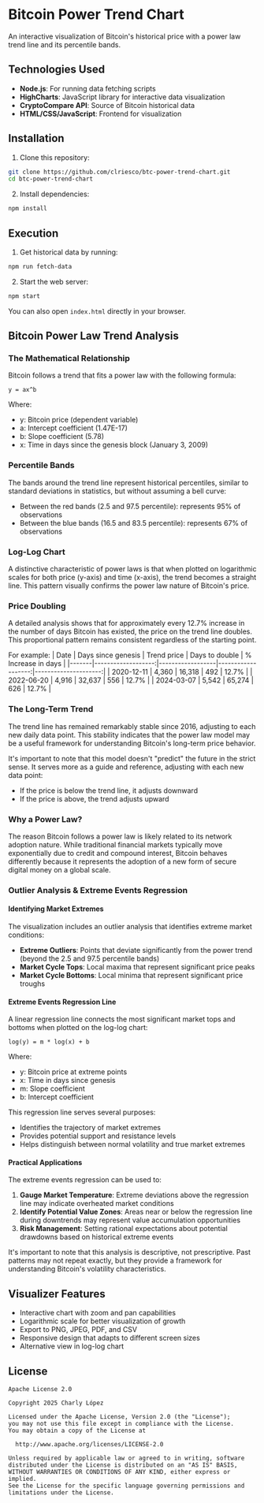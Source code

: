 # Bitcoin Power Trend Chart

An interactive visualization of Bitcoin's historical price with a power law trend line and its percentile bands.

## Technologies Used

- **Node.js**: For running data fetching scripts
- **HighCharts**: JavaScript library for interactive data visualization
- **CryptoCompare API**: Source of Bitcoin historical data
- **HTML/CSS/JavaScript**: Frontend for visualization

## Installation

1. Clone this repository:
```bash
git clone https://github.com/clriesco/btc-power-trend-chart.git
cd btc-power-trend-chart
```

2. Install dependencies:
```bash
npm install
```

## Execution

1. Get historical data by running:
```bash
npm run fetch-data
```

2. Start the web server:
```bash
npm start
```

You can also open `index.html` directly in your browser.

## Bitcoin Power Law Trend Analysis

### The Mathematical Relationship

Bitcoin follows a trend that fits a power law with the following formula:

```
y = ax^b
```

Where:
- y: Bitcoin price (dependent variable)
- a: Intercept coefficient (1.47E-17)
- b: Slope coefficient (5.78)
- x: Time in days since the genesis block (January 3, 2009)

### Percentile Bands

The bands around the trend line represent historical percentiles, similar to standard deviations in statistics, but without assuming a bell curve:

- Between the red bands (2.5 and 97.5 percentile): represents 95% of observations
- Between the blue bands (16.5 and 83.5 percentile): represents 67% of observations

### Log-Log Chart

A distinctive characteristic of power laws is that when plotted on logarithmic scales for both price (y-axis) and time (x-axis), the trend becomes a straight line. This pattern visually confirms the power law nature of Bitcoin's price.

### Price Doubling

A detailed analysis shows that for approximately every 12.7% increase in the number of days Bitcoin has existed, the price on the trend line doubles. This proportional pattern remains consistent regardless of the starting point.

For example:
| Date | Days since genesis | Trend price | Days to double | % Increase in days |
|-------|-------------------:|------------------|-------------------:|---------------------:|
| 2020-12-11 | 4,360 | 16,318 | 492 | 12.7% |
| 2022-06-20 | 4,916 | 32,637 | 556 | 12.7% |
| 2024-03-07 | 5,542 | 65,274 | 626 | 12.7% |

### The Long-Term Trend

The trend line has remained remarkably stable since 2016, adjusting to each new daily data point. This stability indicates that the power law model may be a useful framework for understanding Bitcoin's long-term price behavior.

It's important to note that this model doesn't "predict" the future in the strict sense. It serves more as a guide and reference, adjusting with each new data point:
- If the price is below the trend line, it adjusts downward
- If the price is above, the trend adjusts upward

### Why a Power Law?

The reason Bitcoin follows a power law is likely related to its network adoption nature. While traditional financial markets typically move exponentially due to credit and compound interest, Bitcoin behaves differently because it represents the adoption of a new form of secure digital money on a global scale.

### Outlier Analysis & Extreme Events Regression

#### Identifying Market Extremes

The visualization includes an outlier analysis that identifies extreme market conditions:

- **Extreme Outliers**: Points that deviate significantly from the power trend (beyond the 2.5 and 97.5 percentile bands)
- **Market Cycle Tops**: Local maxima that represent significant price peaks
- **Market Cycle Bottoms**: Local minima that represent significant price troughs

#### Extreme Events Regression Line

A linear regression line connects the most significant market tops and bottoms when plotted on the log-log chart:

```
log(y) = m * log(x) + b
```

Where:
- y: Bitcoin price at extreme points
- x: Time in days since genesis
- m: Slope coefficient
- b: Intercept coefficient

This regression line serves several purposes:
- Identifies the trajectory of market extremes
- Provides potential support and resistance levels
- Helps distinguish between normal volatility and true market extremes

#### Practical Applications

The extreme events regression can be used to:

1. **Gauge Market Temperature**: Extreme deviations above the regression line may indicate overheated market conditions
2. **Identify Potential Value Zones**: Areas near or below the regression line during downtrends may represent value accumulation opportunities
3. **Risk Management**: Setting rational expectations about potential drawdowns based on historical extreme events

It's important to note that this analysis is descriptive, not prescriptive. Past patterns may not repeat exactly, but they provide a framework for understanding Bitcoin's volatility characteristics.

## Visualizer Features

- Interactive chart with zoom and pan capabilities
- Logarithmic scale for better visualization of growth
- Export to PNG, JPEG, PDF, and CSV
- Responsive design that adapts to different screen sizes
- Alternative view in log-log chart

## License

```
Apache License 2.0

Copyright 2025 Charly López

Licensed under the Apache License, Version 2.0 (the "License");
you may not use this file except in compliance with the License.
You may obtain a copy of the License at

  http://www.apache.org/licenses/LICENSE-2.0

Unless required by applicable law or agreed to in writing, software
distributed under the License is distributed on an "AS IS" BASIS,
WITHOUT WARRANTIES OR CONDITIONS OF ANY KIND, either express or implied.
See the License for the specific language governing permissions and
limitations under the License.
```